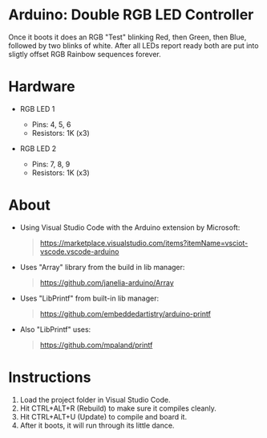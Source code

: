 # Arduino: Double RGB LED Controller

Once it boots it does an RGB "Test" blinking Red, then Green, then Blue,
followed by two blinks of white. After all LEDs report ready both are put into
sligtly offset RGB Rainbow sequences forever.

# Hardware

* RGB LED 1
	* Pins: 4, 5, 6
	* Resistors: 1K (x3)

* RGB LED 2
	* Pins: 7, 8, 9
	* Resistors: 1K (x3)

# About

* Using Visual Studio Code with the Arduino extension by Microsoft:
  > https://marketplace.visualstudio.com/items?itemName=vsciot-vscode.vscode-arduino

* Uses "Array" library from the build in lib manager:
  > https://github.com/janelia-arduino/Array

* Uses "LibPrintf" from built-in lib manager:
  > https://github.com/embeddedartistry/arduino-printf

* Also "LibPrintf" uses:
  > https://github.com/mpaland/printf

# Instructions

1. Load the project folder in Visual Studio Code.
2. Hit CTRL+ALT+R (Rebuild) to make sure it compiles cleanly.
3. Hit CTRL+ALT+U (Update) to compile and board it.
4. After it boots, it will run through its little dance.

